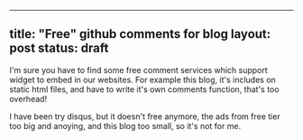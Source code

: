 ---
title: "Free" github comments for blog
layout: post
status: draft
----

I'm sure you have to find some free comment services which support widget to embed in our websites. For example this blog, it's includes on static html files, and have to write it's own comments function, that's too overhead! 

I have been try disqus, but it doesn't free anymore, the ads from free tier too big and anoying, and this blog too small, so it's not for me.




